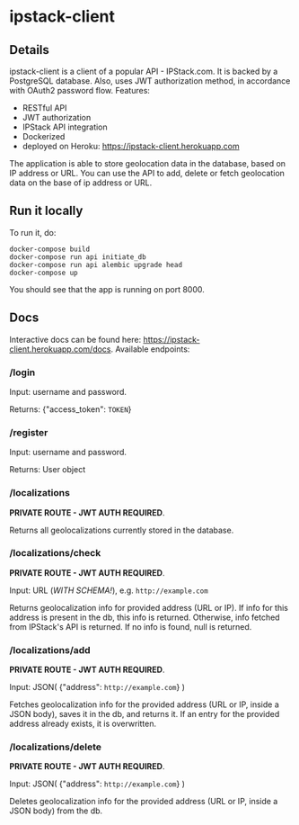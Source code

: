 # ipstack-client

## Details
ipstack-client is a client of a popular API - IPStack.com. It is backed by a PostgreSQL database. Also, uses JWT authorization method, in accordance with OAuth2 password flow. 
Features:
 - RESTful API 
 - JWT authorization
 - IPStack API integration
 - Dockerized
 - deployed on Heroku: https://ipstack-client.herokuapp.com

The application is able to store geolocation data in the database, based on IP address or URL. You can use the API to add, delete or fetch geolocation data on the base of ip address or URL. 

## Run it locally
To run it, do:
```
docker-compose build
docker-compose run api initiate_db
docker-compose run api alembic upgrade head
docker-compose up
```
You should see that the app is running on port 8000.

## Docs
Interactive docs can be found here: https://ipstack-client.herokuapp.com/docs.
Available endpoints:

### /login
Input: username and password. 

Returns: {"access_token": `TOKEN`}

### /register
Input: username and password. 

Returns: User object

### /localizations
**PRIVATE ROUTE - JWT AUTH REQUIRED**. 

Returns all geolocalizations currently stored in the database.

### /localizations/check
**PRIVATE ROUTE - JWT AUTH REQUIRED**. 

Input: URL (*WITH SCHEMA!*), e.g. `http://example.com` 

Returns geolocalization info for provided address (URL or IP). If info for this address is present in the db, this info is returned. Otherwise, info fetched from IPStack's API is returned. If no info is found, null is returned.

### /localizations/add
**PRIVATE ROUTE - JWT AUTH REQUIRED**. 

Input: JSON( {"address": `http://example.com`} ) 

Fetches geolocalization info for the provided address (URL or IP, inside a JSON body), saves it in the db, and returns it. If an entry for the provided address already exists, it is overwritten.

### /localizations/delete
**PRIVATE ROUTE - JWT AUTH REQUIRED**. 

Input: JSON( {"address": `http://example.com`} ) 

Deletes geolocalization info for the provided address (URL or IP, inside a JSON body) from the db.
